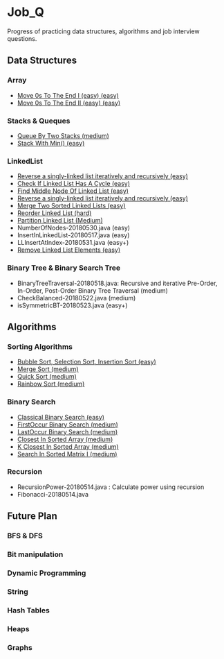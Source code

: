 # Job_Q

Progress of practicing data structures, algorithms and job interview questions.

## Data Structures

### Array 
   - [Move 0s To The End I (easy) (easy)](./src/arrayRelated/MoveZeroToEnd1.java)
   - [Move 0s To The End II (easy) (easy)](./src/arrayRelated/MoveZeroToEnd2.java)

### Stacks & Queques
   - [Queue By Two Stacks (medium)](./src/queueStackRelated/QueueByTwoStack.java)
   - [Stack With Min() (easy)](./src/queueStackRelated/QueueByTwoStack.java)

### LinkedList
   - [Reverse a singly-linked list iteratively and recursively (easy)](./src/myLinkedList/ReverseLinkedList.java)
   - [Check If Linked List Has A Cycle (easy)](./src/myLinkedList/HasCycle.java)
   - [Find Middle Node Of Linked List (easy)](./src/myLinkedList/FindMidNode.java)
   - [Reverse a singly-linked list iteratively and recursively (easy)](./src/myLinkedList/ReverseLinkedList.java)
   - [Merge Two Sorted Linked Lists (easy)](./src/myLinkedList/Merge2SortedLinkedLists.java)
   - [Reorder Linked List (hard)](./src/myLinkedList/ReOrderLinkedList.java)
   - [Partition Linked List (Medium)](./src/myLinkedList/PartitionLinkedList.java)
   - NumberOfNodes-20180530.java (easy)
   - InsertInLinkedList-20180517.java (easy)
   - LLInsertAtIndex-20180531.java (easy+)
   - [Remove Linked List Elements (easy)](./src/myLinkedList/RemoveLinkedListElements.java)

### Binary Tree & Binary Search Tree
   - BinaryTreeTraversal-20180518.java: Recursive and iterative Pre-Order, In-Order, Post-Order Binary Tree Traversal (medium)
   - CheckBalanced-20180522.java (medium)
   - isSymmetricBT-20180523.java (easy+)

## Algorithms

### Sorting Algorithms 
   - [Bubble Sort, Selection Sort, Insertion Sort (easy)](./src/sortingRelated/BasicSorting.java)
   - [Merge Sort (medium)](./src/sortingRelated/MergeSort.java)
   - [Quick Sort (medium)](./src/sortingRelated/QuickSort.java)
   - [Rainbow Sort (medium)](./src/sortingRelated/RainbowSort.java)
   
### Binary Search
   - [Classical Binary Search (easy)](./src/BinarySearchRelated/ClassicalBinarySearch.java)
   - [FirstOccur Binary Search (medium)](./src/BinarySearchRelated/FirstOccurBinarySearch.java)
   - [LastOccur Binary Search (medium)](./src/BinarySearchRelated/LastOccurBinarySearch.java)
   - [Closest In Sorted Array (medium)](./src/BinarySearchRelated/ClosestInSortedArray.java)
   - [K Closest In Sorted Array (medium)](./src/BinarySearchRelated/KClosestInSortedArray.java)
   - [Search In Sorted Matrix I (medium)](./src/BinarySearchRelated/SearchInSortedMatrixI.java)
 
### Recursion
   - RecursionPower-20180514.java : Calculate power using recursion
   - Fibonacci-20180514.java
 
## Future Plan
### BFS & DFS
### Bit manipulation
### Dynamic Programming

### String
### Hash Tables
### Heaps
### Graphs

